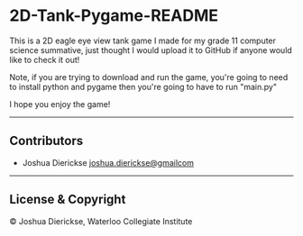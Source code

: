 # 2D-Tank-Pygame-README

This is a 2D eagle eye view tank game I made for my grade 11 computer science summative, just thought I would upload it to GitHub if anyone would like to check it out!

Note, if you are trying to download and run the game, you're going to need to install python and pygame then you're going to have to run "main.py"

I hope you enjoy the game!

---

## Contributors

- Joshua Dierickse <joshua.dierickse@gmailcom>

---

## License & Copyright

© Joshua Dierickse, Waterloo Collegiate Institute
